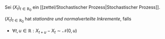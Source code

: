 Sei $(X_t)_{t \in \mathbb{R}_0}$ ein [[zettel/Stochastischer Prozess|Stochastischer Prozess]].

$(X_t)_{t \in \mathbb{R}_0}$ hat *stationäre und normalverteilte Inkremente*, falls
- $\forall t, u \in \mathbb{R} : X_{t+u} - X_t \sim \mathcal{N}(0, u)$